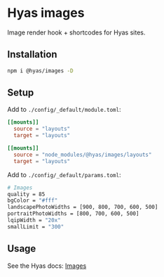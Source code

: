 # Hyas images

Image render hook + shortcodes for Hyas sites.

## Installation

```bash
npm i @hyas/images -D
```

## Setup

Add to `./config/_default/module.toml`:

```toml
[[mounts]]
  source = "layouts"
  target = "layouts"

[[mounts]]
  source = "node_modules/@hyas/images/layouts"
  target = "layouts"
```

Add to `./config/_default/params.toml`:

```bash
# Images
quality = 85
bgColor = "#fff"
landscapePhotoWidths = [900, 800, 700, 600, 500]
portraitPhotoWidths = [800, 700, 600, 500]
lqipWidth = "20x"
smallLimit = "300"
```

## Usage

See the Hyas docs: [Images](https://gethyas.com/docs/recipes/images/)

